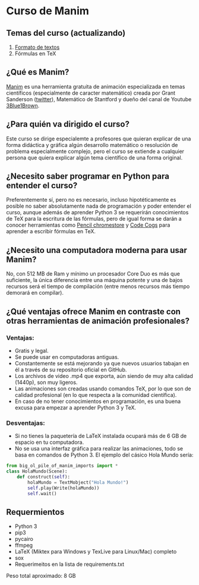 # Curso de Manim
## Temas del curso (actualizando)
1. [Formato de textos](https://github.com/Elteoremadebeethoven/AnimacionesConManim/blob/master/formato_textos.py)
2. Fórmulas en TeX

## ¿Qué es Manim?
[Manim](https://github.com/3b1b/manim) es una herramienta gratuita de animación especializada en temas científicos (especialmente de caracter matemático) creada por Grant Sanderson ([twitter](https://twitter.com/3blue1brown?lang=es)), Matemático de Stantford y dueño del canal de Youtube [3Blue1Brown](https://www.youtube.com/channel/UCYO_jab_esuFRV4b17AJtAw).

## ¿Para quién va dirigido el curso?
Este curso se dirige especialemte a profesores que quieran explicar de una forma didáctica y gráfica algún desarrollo matemático o resolución de problema especialmente complejo, pero el curso se extiende a cualquier persona que quiera explicar algún tema científico de una forma original.

## ¿Necesito saber programar en Python para entender el curso?
Preferentemente sí, pero no es necesario, incluso hipotéticamente es posible no saber absolutamente nada de programación y poder entender el curso, aunque además de aprender Python 3 se requerirán conocimientos de TeX para la escritura de las fórmulas, pero de igual forma se darán a conocer herramientas como [Pencil chromestore](http://s1.daumcdn.net/editor/fp/service_nc/pencil/Pencil_chromestore.html) y [Code Cogs](https://www.codecogs.com/latex/eqneditor.php) para aprender a escribir fórmulas en TeX.

## ¿Necesito una computadora moderna para usar Manim?
No, con 512 MB de Ram y mínimo un procesador Core Duo es más que suficiente, la única diferencia entre una máquina potente y una de bajos recursos será el tiempo de compilación (entre menos recursos más tiempo demorará en compilar).

## ¿Qué ventajas ofrece Manim en contraste con otras herramientas de animación profesionales?
### Ventajas:
* Gratis y legal.
* Se puede usar en computadoras antiguas.
* Constantemente se está mejorando ya que nuevos usuarios tabajan en él a través de su repositorio oficial en GitHub.
* Los archivos de video .mp4 que exporta, aún siendo de muy alta calidad (1440p), son muy ligeros.
* Las animaciones son creadas usando comandos TeX, por lo que son de calidad profesional (en lo que respecta a la comunidad científica).
* En caso de no tener conocimientos en programación, es una buena excusa para empezar a aprender Python 3 y TeX.
### Desventajas:
* Si no tienes la paquetería de LaTeX instalada ocupará más de 6 GB de espacio en tu computadora.
* No se usa una interfaz gráfica para realizar las animaciones, todo se basa en comandos de Python 3. El ejemplo del cásico Hola Mundo sería:
```python
from big_ol_pile_of_manim_imports import *
class HolaMundo(Scene):
    def construct(self):
        holaMundo = TextMobject("Hola Mundo!")
        self.play(Write(holaMundo))
        self.wait()
```

## Requermientos
* Python 3
* pip3
* pycairo
* ffmpeg
* LaTeX (Miktex para Windows y TexLive para Linux/Mac) completo
* sox
* Requerimeitos en la lista de requirements.txt

Peso total aproximado: 8 GB

